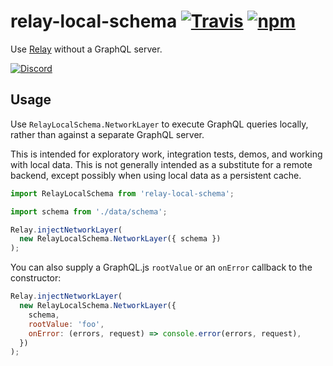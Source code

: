 # relay-local-schema [![Travis][build-badge]][build] [![npm][npm-badge]][npm]
Use [Relay](http://facebook.github.io/relay/) without a GraphQL server.

[![Discord][discord-badge]][discord]

## Usage

Use `RelayLocalSchema.NetworkLayer` to execute GraphQL queries locally, rather than against a separate GraphQL server.

This is intended for exploratory work, integration tests, demos, and working with local data. This is not generally intended as a substitute for a remote backend, except possibly when using local data as a persistent cache.

```js
import RelayLocalSchema from 'relay-local-schema';

import schema from './data/schema';

Relay.injectNetworkLayer(
  new RelayLocalSchema.NetworkLayer({ schema })
);
```

You can also supply a GraphQL.js `rootValue` or an `onError` callback to the
constructor:

```js
Relay.injectNetworkLayer(
  new RelayLocalSchema.NetworkLayer({
    schema,
    rootValue: 'foo',
    onError: (errors, request) => console.error(errors, request),
  })
);
```

[build-badge]: https://img.shields.io/travis/relay-tools/relay-local-schema/master.svg
[build]: https://travis-ci.org/relay-tools/relay-local-schema

[npm-badge]: https://img.shields.io/npm/v/relay-local-schema.svg
[npm]: https://www.npmjs.org/package/relay-local-schema

[discord-badge]: https://img.shields.io/badge/Discord-join%20chat%20%E2%86%92-738bd7.svg
[discord]: https://discord.gg/0ZcbPKXt5bX40xsQ
